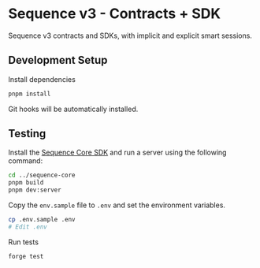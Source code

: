 # Sequence v3 - Contracts + SDK

Sequence v3 contracts and SDKs, with implicit and explicit smart sessions.

## Development Setup

Install dependencies

```sh
pnpm install
```

Git hooks will be automatically installed.

## Testing

Install the [Sequence Core SDK](https://github.com/0xsequence/sequence-core) and run a server using the following command:

```sh
cd ../sequence-core
pnpm build
pnpm dev:server
```

Copy the `env.sample` file to `.env` and set the environment variables.

```sh
cp .env.sample .env
# Edit .env
```

Run tests

```sh
forge test
```
